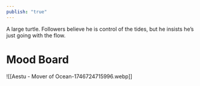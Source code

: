 ```yaml
---
publish: "true"
---
```

A large turtle. Followers believe he is control of the tides, but he insists he’s just going with the flow.

# Mood Board
![[Aestu - Mover of Ocean-1746724715996.webp]]